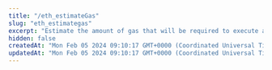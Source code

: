 ```yaml
---
title: "/eth_estimateGas"
slug: "eth_estimategas"
excerpt: "Estimate the amount of gas that will be required to execute a transaction."
hidden: false
createdAt: "Mon Feb 05 2024 09:10:17 GMT+0000 (Coordinated Universal Time)"
updatedAt: "Mon Feb 05 2024 09:10:17 GMT+0000 (Coordinated Universal Time)"
---
```


